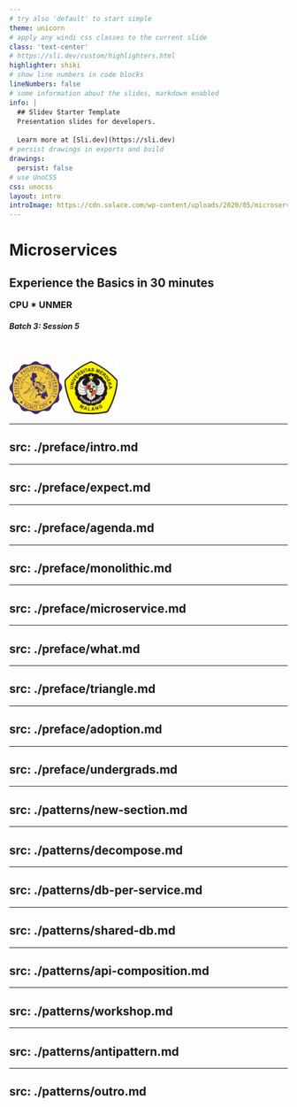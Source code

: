 ```yaml
---
# try also 'default' to start simple
theme: unicorn
# apply any windi css classes to the current slide
class: 'text-center'
# https://sli.dev/custom/highlighters.html
highlighter: shiki
# show line numbers in code blocks
lineNumbers: false
# some information about the slides, markdown enabled
info: |
  ## Slidev Starter Template
  Presentation slides for developers.

  Learn more at [Sli.dev](https://sli.dev)
# persist drawings in exports and build
drawings:
  persist: false
# use UnoCSS
css: unocss
layout: intro
introImage: https://cdn.solace.com/wp-content/uploads/2020/05/microservices-300x300.png
---
```


# Microservices

## Experience the Basics in 30 minutes

### CPU * UNMER

##### Batch 3: Session 5

<div id="logos">
  <img alt="cpu" src="/cpu.png" /> <img alt="unmer" src="/unmer.png" />
</div>

<style>
  #logos {
    display: inline;
  }

  #logos img {
    display: inline;
    margin-top: 32px;
    width: 96px !important;
    height: 96px !important;
  }

  h3 {
    margin-top: 16px;
  }
</style>

---
src: ./preface/intro.md
---
---
src: ./preface/expect.md
---
---
src: ./preface/agenda.md
---
---
src: ./preface/monolithic.md
---
---
src: ./preface/microservice.md
---
---
src: ./preface/what.md
---
---
src: ./preface/triangle.md
---
---
src: ./preface/adoption.md
---
---
src: ./preface/undergrads.md
---

---
src: ./patterns/new-section.md
---
---
src: ./patterns/decompose.md
---
---
src: ./patterns/db-per-service.md
---
---
src: ./patterns/shared-db.md
---
---
src: ./patterns/api-composition.md
---
---
src: ./patterns/workshop.md
---
---
src: ./patterns/antipattern.md
---
---
src: ./patterns/outro.md
---
